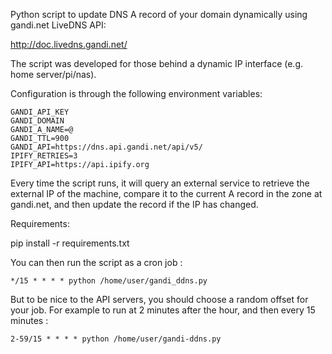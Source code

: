 Python script to update DNS A record of your domain dynamically using gandi.net LiveDNS API:

http://doc.livedns.gandi.net/

The script was developed for those behind a dynamic IP interface (e.g. home server/pi/nas).

Configuration is through the following environment variables:

```
GANDI_API_KEY
GANDI_DOMAIN
GANDI_A_NAME=@
GANDI_TTL=900
GANDI_API=https://dns.api.gandi.net/api/v5/
IPIFY_RETRIES=3
IPIFY_API=https://api.ipify.org
```

Every time the script runs, it will query an external service to retrieve the external IP of the machine, compare it to the current A record in the zone at gandi.net, and then update the record if the IP has changed.

Requirements: 

  pip install -r requirements.txt

You can then run the script as a cron job :

```
*/15 * * * * python /home/user/gandi_ddns.py
```

But to be nice to the API servers, you should choose a random offset for your job. For example to run at 2 minutes after the hour, and then every 15 minutes :

```
2-59/15 * * * * python /home/user/gandi-ddns.py
```

